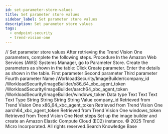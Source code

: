 ```yaml
---
id: set-parameter-store-values
title: Set parameter store values
sidebar_label: Set parameter store values
description: Set parameter store values
tags:
  - endpoint-security
  - trend-vision-one
---
```


/*<![CDATA[*/ $('#title').html($('meta[name=map-description]').attr('content')); /*]]>*/ Set parameter store values After retrieving the Trend Vision One parameters, complete the following steps. Procedure In the Amazon Web Services (AWS) Systems Manager, go to Parameter Store. Create the parameters as shown in the table: Click Create parameter. Enter the details as shown in the table. First parameter Second parameter Third parameter Fourth parameter Name /WorkloadSecurity/ImageBuilder/company_id /WorkloadSecurity/ImageBuilder/x86_64_xbc_agent_token /WorkloadSecurity/ImageBuilder/aarch64_xbc_agent_token /WorkloadSecurity/ImageBuilder/windows_token Data type Text Text Text Text Type String String String String Value company_id Retrieved from Trend Vision One x86_64_xbc_agent_token Retrieved from Trend Vision One aarch64_xbc_agent_token Retrieved from Trend Vision One windows_token Retrieved from Trend Vision One Next steps Set up the image builder and create an Amazon Elastic Compute Cloud (EC2) instance. © 2025 Trend Micro Incorporated. All rights reserved.Search Knowledge Base